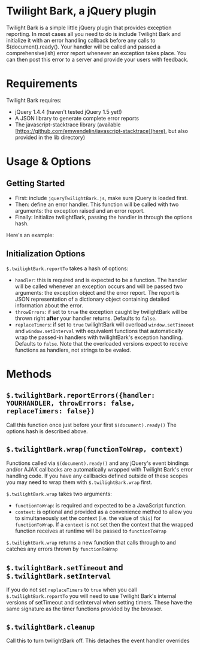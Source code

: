 # Twilight Bark, a jQuery plugin #
Twilight Bark is a simple little jQuery plugin that provides exception reporting.  In most cases all you need to do is include Twilight Bark and initialize it with an error handling callback before any calls to $(document).ready().  Your handler will be called and passed a comprehensive(ish) error report whenever an exception takes place.  You can then post this error to a server and provide your users with feedback.

# Requirements #
Twilight Bark requires:
- jQuery 1.4.4 (haven't tested jQuery 1.5 yet!)
- A JSON library to generate complete error reports
- The javascript-stacktrace library (available [https://github.com/emwendelin/javascript-stacktrace](here), but also provided in the lib directory)

# Usage & Options #

## Getting Started ##

- First: include `jqueryTwilightBark.js`, make sure jQuery is loaded first.
- Then: define an error handler.  This function will be called with two arguments: the exception raised and an error report.
- Finally: Initialize twilightBark, passing the handler in through the options hash.

Here's an example:

<script type="text/javascript">
    var handler = function(e, report) {
        $.post("http://my.server.com/handleJSError", {report: report});
        alert('An error occurred! Whoops!');
    }
    $.twilightBark.reportTo({handler: handler});
    $(document).ready(
        //Your code here
    );
</script>


## Initialization Options ##

`$.twilightBark.reportTo` takes a hash of options:

- `handler`: this is required and is expected to be a function.  The handler will be called whenever an exception occurs and will be passed two arguments: the exception object and the error report.  The report is JSON representation of a dictionary object containing detailed information about the error.
- `throwErrors`: if set to `true` the exception caught by twilightBark will be thrown right **after** your handler returns.  Defaults to `false`.
- `replaceTimers`: if set to `true` twilightBark will overload `window.setTimeout` and `window.setInterval` with equivalent functions that automatically wrap the passed-in handlers with twilightBark's exception handling.  Defaults to `false`.  Note that the overloaded versions expect to receive functions as handlers, not strings to be evaled.

# Methods #

## `$.twilightBark.reportErrors({handler: YOURHANDLER, throwErrors: false, replaceTimers: false})` ##

Call this function once just before your first `$(document).ready()` The options hash is described above.

## `$.twilightBark.wrap(functionToWrap, context)` ##

Functions called via `$(document).ready()` and any jQuery's event bindings and/or AJAX callbacks are automatically wrapped with Twilight Bark's error handling code.  If you have any callbacks defined outside of these scopes you may need to wrap them with `$.twilightBark.wrap` first.

`$.twilightBark.wrap` takes two arguments:
- `functionToWrap`: is required and expected to be a JavaScript function.
- `context`: is optional and provided as a convenience method to allow you to simultaneously set the context (i.e. the value of `this`) for `functionToWrap`.  If a `context` is not set then the context that the wrapped function receives at runtime will be passed to `functionToWrap`

`$.twilightBark.wrap` returns a new function that calls through to and catches any errors thrown by `functionToWrap`

## `$.twilightBark.setTimeout` and `$.twilightBark.setInterval` ##

If you do not set `replaceTimers` to `true` when you call `$.twilightBark.reportTo` you will need to use Twilight Bark's internal versions of setTimeout and setInterval when setting timers.  These have the same signature as the timer functions provided by the browser.

## `$.twilightBark.cleanup` ##

Call this to turn twilightBark off.  This detaches the event handler overrides